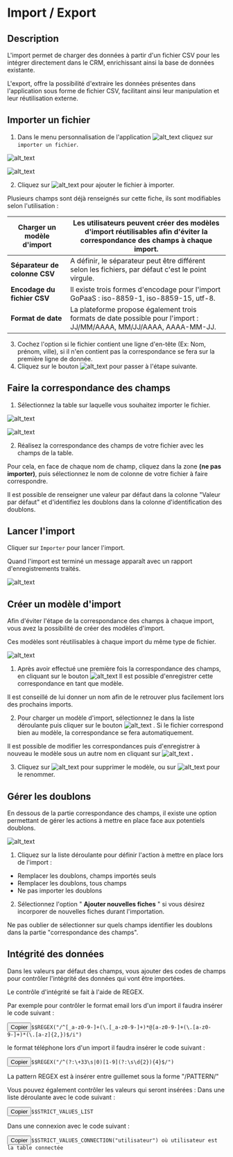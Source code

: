 # Import / Export

## Description

L'import permet de charger des données à partir d'un fichier CSV pour les intégrer directement dans le CRM, enrichissant ainsi la base de données existante.

L'export, offre la possibilité d'extraire les données présentes dans l'application sous forme de fichier CSV, facilitant ainsi leur manipulation et leur réutilisation externe.

## Importer un fichier

1. Dans le menu personnalisation de l'application  ![alt_text](images/Image1.png) cliquez sur `importer un fichier`.

![alt_text](images/Image0.png)

![alt_text](images/Image2.png)

2. Cliquez sur ![alt_text](images/Image3.png) pour ajouter le fichier à importer.

Plusieurs champs sont déjà renseignés sur cette fiche, ils sont modifiables selon l'utilisation :

| **Charger un modèle d'import** | Les utilisateurs peuvent créer des modèles d'import réutilisables afin d'éviter la correspondance des champs à chaque import. |
| ------------------------------------- | ---------------------------------------------------------------------------------------------------------------------------------- |
| **Séparateur de colonne CSV**  | A définir, le séparateur peut être différent selon les fichiers, par défaut c'est le point virgule.                           |
| **Encodage du fichier CSV**     | Il existe trois formes d'encodage pour l'import GoPaaS : iso-8859-1, iso-8859-15, utf-8.                                           |
| **Format de date**              | La plateforme propose également trois formats de date possible pour l'import : JJ/MM/AAAA, MM/JJ/AAAA, AAAA-MM-JJ.                |

3. Cochez l'option si le fichier contient une ligne d'en-tête (Ex: Nom, prénom, ville), si il n'en contient pas la correspondance se fera sur la première ligne de donnée.
4. Cliquez sur le bouton ![alt_text](images/Image4.png) pour passer à l'étape suivante.

## Faire la correspondance des champs

1. Sélectionnez la table sur laquelle vous souhaitez importer le fichier.

![alt_text](images/Image5.png)

![alt_text](images/Image6.png)

2. Réalisez la correspondance des champs de votre fichier avec les champs de la table.

Pour cela, en face de chaque nom de champ, cliquez dans la zone **(ne pas importer)**, puis sélectionnez le nom de colonne de votre fichier à faire correspondre.

Il est possible de renseigner une valeur par défaut dans la colonne "Valeur par défaut" et d'identifiez les doublons dans la colonne d'identification des doublons.

## Lancer l'import

Cliquer sur `Importer` pour lancer l'import.

Quand l'import est terminé un message apparaît avec un rapport d'enregistrements traités.

![alt_text](images/Image7.png)

## Créer un modèle d'import

Afin d'éviter l'étape de la correspondance des champs à chaque import, vous avez la possibilité de créer des modèles d'import.

Ces modèles sont réutilisables à chaque import du même type de fichier.

![alt_text](images/Image8.png)

1. Après avoir effectué une première fois la correspondance des champs, en cliquant sur le bouton ![alt_text](images/Image9.png) Il est possible d'enregistrer cette correspondance en tant que modèle.

Il est conseillé de lui donner un nom afin de le retrouver plus facilement lors des prochains imports.

2. Pour charger un modèle d'import, sélectionnez le dans la liste déroulante puis cliquer sur le bouton ![alt_text](images/Image4.png) . Si le fichier correspond bien au modèle, la correspondance se fera automatiquement.

Il est possible de modifier les correspondances puis d'enregistrer à nouveau le modèle sous un autre nom en cliquant sur ![alt_text](images/Image11.png) **.**

3. Cliquez sur ![alt_text](images/Image12.png) pour supprimer le modèle, ou sur ![alt_text](images/Image13.png) pour le renommer.

## Gérer les doublons

En dessous de la partie correspondance des champs, il existe une option permettant de gérer les actions à mettre en place face aux potentiels doublons.

![alt_text](images/Image14.png)

1. Cliquez sur la liste déroulante pour définir l'action à mettre en place lors de l'import :

* Remplacer les doublons, champs importés seuls
* Remplacer les doublons, tous champs
* Ne pas importer les doublons

2. Sélectionnez l'option " **Ajouter nouvelles fiches** " si vous désirez incorporer de nouvelles fiches durant l'importation.

Ne pas oublier de sélectionner sur quels champs identifier les doublons dans la partie "correspondance des champs".

## Intégrité des données

Dans les valeurs par défaut des champs, vous ajouter des codes de champs pour contrôler l'intégrité des données qui vont être importées.

Le contrôle d'intégrité se fait à l'aide de REGEX.

Par exemple pour contrôler le format email lors d'un import il faudra insérer le code suivant :

<pre><button class="copy-btn">Copier</button><code class="language-php hljs">$$REGEX("/^[_a-z0-9-]+(\.[_a-z0-9-]+)*@[a-z0-9-]+(\.[a-z0-9-]+)*(\.[a-z]{2,})$/i")</code></pre>

le format téléphone lors d'un import il faudra insérer le code suivant :

<pre><button class="copy-btn">Copier</button><code class="language-php hljs">$$REGEX("/^(?:\+33\s|0)[1-9](?:\s\d{2}){4}$/")</code></pre>

La pattern REGEX est à insérer entre guillemet sous la forme "/PATTERN/"

Vous pouvez également contrôler les valeurs qui seront insérées : Dans une liste déroulante avec le code suivant :

<pre><button class="copy-btn">Copier</button><code class="language-php hljs">$$STRICT_VALUES_LIST</code></pre>

Dans une connexion avec le code suivant :

<pre><button class="copy-btn">Copier</button><code class="language-php hljs">$$STRICT_VALUES_CONNECTION("utilisateur") où utilisateur est la table connectée</code></pre>
